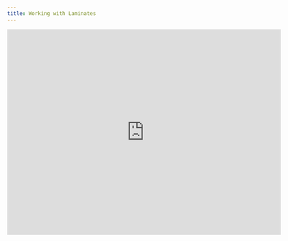 ```yaml
---
title: Working with Laminates
---
```


<iframe width="640" height="480" src="https://www.youtube.com/embed/F-QVfxAtd1I?rel=0&amp;showinfo=0" frameborder="0" allowfullscreen></iframe>